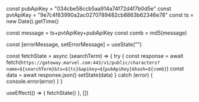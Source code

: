   const pubApiKey = "034cbe58ccb5aa914a74f72d4f7b0d5e"
  const pvtApiKey = "9e7c4f83990a2ac0270789482cb8863b62346e78"
  const ts = new Date().getTime()

  const message = ts+pvtApiKey+pubApiKey
  const comb = md5(message)
  
  const [errorMessage, setErrorMessage] = useState("")

  const fetchState = async (searchTerm) => {
    try {
      const response = await fetch(`https://gateway.marvel.com:443/v1/public/characters?name=${searchTerm}&ts=${ts}&apikey=${pubApiKey}&hash=${comb}`)
      const data = await response.json()
      setState(data)
    } catch (error) {
      console.error(error)
    }
  }

  useEffect(() => {
    fetchState()
  }, [])